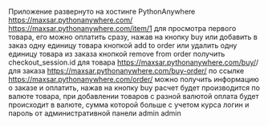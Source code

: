 Приложение развернуто на хостинге PythonAnywhere https://maxsar.pythonanywhere.com/
https://maxsar.pythonanywhere.com/item/1 для просмотра первого товара, его можно оплатить сразу, нажав на кнопку buy или добавить в заказ 
одну единицу товара кнопкой add to order или удалить одну единицу товара из заказа кнопкой remove from order
получить checkout_session.id для товара https://maxsar.pythonanywhere.com/buy/<pk>/ для заказа https://maxsar.pythonanywhere.com/buy-order/
по ссылке https://maxsar.pythonanywhere.com/order/ можно получить информацию о заказе и оплатить, нажав на кнопку buy
расчет будет производится по валюте товара, при добавлении товаров с разной валютой оплата будет происходит в валюте, сумма которой больше с учетом курса
логин и пароль от административной панели admin admin
